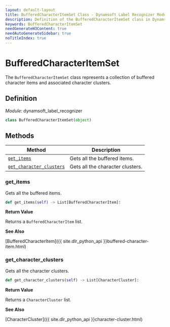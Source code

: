 ```yaml
---
layout: default-layout
title: BufferedCharacterItemSet Class - Dynamsoft Label Recognizer Module Python Edition API Reference
description: Definition of the BufferedCharacterItemSet class in Dynamsoft Label Recognizer Module Python Edition.
keywords: BufferedCharacterItemSet
needGenerateH3Content: true
needAutoGenerateSidebar: true
noTitleIndex: true
---
```


# BufferedCharacterItemSet

The `BufferedCharacterItemSet` class represents a collection of buffered character items and associated character clusters.

## Definition

*Module:* dynamsoft_label_recognizer

```python
class BufferedCharacterItemSet(object)
```

## Methods

| Method               | Description |
|----------------------|-------------|
| [`get_items`](#get_items) | Gets all the buffered items. |
| [`get_character_clusters`](#get_character_clusters) | Gets all the character clusters. |

### get_items

Gets all the buffered items.

```python
def get_items(self) -> List[BufferedCharacterItem]:
```

**Return Value**

Returns a `BufferedCharacterItem` list.

**See Also**

[BufferedCharacterItem]({{ site.dlr_python_api }}buffered-character-item.html)

### get_character_clusters

Gets all the character clusters.

```python
def get_character_clusters(self) -> List[CharacterCluster]:
```

**Return Value**

Returns a `CharacterCluster` list.

**See Also**

[CharacterCluster]({{ site.dlr_python_api }}character-cluster.html)

